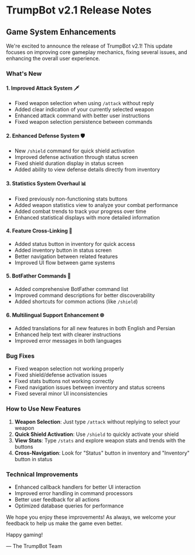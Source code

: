 # TrumpBot v2.1 Release Notes

## Game System Enhancements

We're excited to announce the release of TrumpBot v2.1! This update focuses on improving core gameplay mechanics, fixing several issues, and enhancing the overall user experience.

### What's New

#### 1. Improved Attack System 🗡️

- Fixed weapon selection when using `/attack` without reply
- Added clear indication of your currently selected weapon
- Enhanced attack command with better user instructions
- Fixed weapon selection persistence between commands

#### 2. Enhanced Defense System 🛡️

- New `/shield` command for quick shield activation
- Improved defense activation through status screen
- Fixed shield duration display in status screen
- Added ability to view defense details directly from inventory

#### 3. Statistics System Overhaul 📊

- Fixed previously non-functioning stats buttons
- Added weapon statistics view to analyze your combat performance
- Added combat trends to track your progress over time
- Enhanced statistical displays with more detailed information

#### 4. Feature Cross-Linking 🔄

- Added status button in inventory for quick access
- Added inventory button in status screen
- Better navigation between related features
- Improved UI flow between game systems

#### 5. BotFather Commands 🤖

- Added comprehensive BotFather command list
- Improved command descriptions for better discoverability
- Added shortcuts for common actions (like `/shield`)

#### 6. Multilingual Support Enhancement 🌐

- Added translations for all new features in both English and Persian
- Enhanced help text with clearer instructions
- Improved error messages in both languages

### Bug Fixes

- Fixed weapon selection not working properly
- Fixed shield/defense activation issues
- Fixed stats buttons not working correctly
- Fixed navigation issues between inventory and status screens
- Fixed several minor UI inconsistencies

### How to Use New Features

1. **Weapon Selection**: Just type `/attack` without replying to select your weapon
2. **Quick Shield Activation**: Use `/shield` to quickly activate your shield
3. **View Stats**: Type `/stats` and explore weapon stats and trends with the buttons
4. **Cross-Navigation**: Look for "Status" button in inventory and "Inventory" button in status

### Technical Improvements

- Enhanced callback handlers for better UI interaction
- Improved error handling in command processors
- Better user feedback for all actions
- Optimized database queries for performance

We hope you enjoy these improvements! As always, we welcome your feedback to help us make the game even better.

Happy gaming!

— The TrumpBot Team

